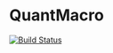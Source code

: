 # QuantMacro

[![Build Status](https://github.com/hieutkt/QuantMacro.jl/actions/workflows/CI.yml/badge.svg?branch=main)](https://github.com/hieutkt/QuantMacro.jl/actions/workflows/CI.yml?query=branch%3Amain)
